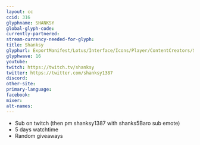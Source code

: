 ```yaml
---
layout: cc
ccid: 316
glyphname: SHANKSY
global-glyph-code:
currently-partnered:
stream-currency-needed-for-glyph:
title: Shanksy
glyphurl: ExportManifest/Lotus/Interface/Icons/Player/ContentCreators/Shanksy.png
glyphwave: 16
youtube:
twitch: https://twitch.tv/shanksy
twitter: https://twitter.com/shanksy1387
discord:
other-site:
primary-language:
facebook:
mixer:
alt-names:
---
```

* Sub on twitch (then pm shanksy1387 with shanks5Baro sub emote)
* 5 days watchtime
* Random giveaways
